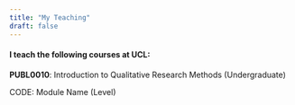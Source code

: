 ```yaml
---
title: "My Teaching"
draft: false
---
```



#### I teach the following courses at UCL:

**PUBL0010**: Introduction to Qualitative Research Methods 
(Undergraduate)

CODE: Module Name (Level)

